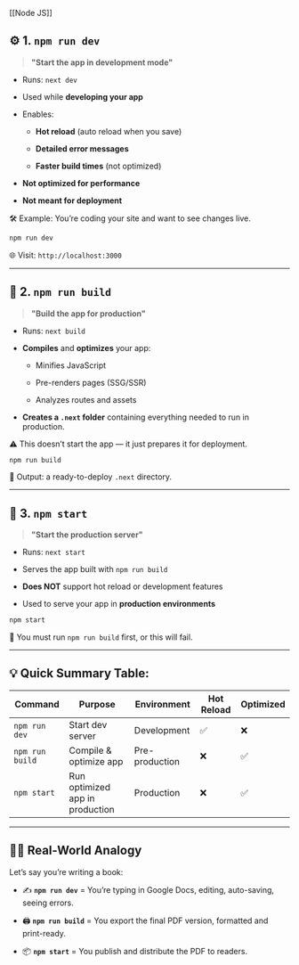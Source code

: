 
[[Node JS]]

## ⚙️ 1. `npm run dev`

> **"Start the app in development mode"**

- Runs: `next dev`
    
- Used while **developing your app**
    
- Enables:
    
    - **Hot reload** (auto reload when you save)
        
    - **Detailed error messages**
        
    - **Faster build times** (not optimized)
        
- **Not optimized for performance**
    
- **Not meant for deployment**
    

🛠 Example: You’re coding your site and want to see changes live.

```bash
npm run dev
```

🌐 Visit: `http://localhost:3000`

---

## 🧱 2. `npm run build`

> **"Build the app for production"**

- Runs: `next build`
    
- **Compiles** and **optimizes** your app:
    
    - Minifies JavaScript
        
    - Pre-renders pages (SSG/SSR)
        
    - Analyzes routes and assets
        
- **Creates a `.next` folder** containing everything needed to run in production.
    

⚠️ This doesn’t start the app — it just prepares it for deployment.

```bash
npm run build
```

📁 Output: a ready-to-deploy `.next` directory.

---

## 🚀 3. `npm start`

> **"Start the production server"**

- Runs: `next start`
    
- Serves the app built with `npm run build`
    
- **Does NOT** support hot reload or development features
    
- Used to serve your app in **production environments**
    

```bash
npm start
```

📝 You must run `npm run build` first, or this will fail.

---

## 💡 Quick Summary Table:

|Command|Purpose|Environment|Hot Reload|Optimized|
|---|---|---|---|---|
|`npm run dev`|Start dev server|Development|✅|❌|
|`npm run build`|Compile & optimize app|Pre-production|❌|✅|
|`npm start`|Run optimized app in production|Production|❌|✅|

---

## 👨‍💻 Real-World Analogy

Let’s say you’re writing a book:

- ✍️ **`npm run dev`** = You’re typing in Google Docs, editing, auto-saving, seeing errors.
    
- 🖨️ **`npm run build`** = You export the final PDF version, formatted and print-ready.
    
- 📦 **`npm start`** = You publish and distribute the PDF to readers.
    
